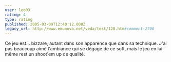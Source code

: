 ```yaml
---
user: leo03
rating: 4
type: rating
published: 2005-03-09T12:40:12.000Z
legacy_url: http://www.emunova.net/veda/test/128.htm#comment-2700
---
```

Ce jeu est... bizzare, autant dans son apparence que dans sa technique. J'ai pas beaucoup aimé l'ambiance qui se dégage de ce soft, mais le jeu en lui même rest un shoot'em up de qualité.